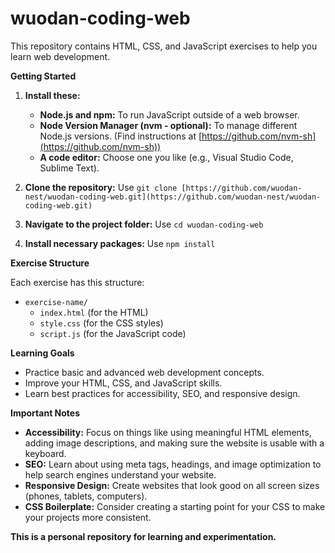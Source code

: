 # wuodan-coding-web

This repository contains HTML, CSS, and JavaScript exercises to help you learn web development.

**Getting Started**

1. **Install these:** 
    * **Node.js and npm:** To run JavaScript outside of a web browser.
    * **Node Version Manager (nvm - optional):** To manage different Node.js versions. (Find instructions at [https://github.com/nvm-sh](https://github.com/nvm-sh))
    * **A code editor:** Choose one you like (e.g., Visual Studio Code, Sublime Text).

2. **Clone the repository:**
   Use `git clone [https://github.com/wuodan-nest/wuodan-coding-web.git](https://github.com/wuodan-nest/wuodan-coding-web.git)`

3. **Navigate to the project folder:** 
   Use `cd wuodan-coding-web`

4. **Install necessary packages:**
   Use `npm install`

**Exercise Structure**

Each exercise has this structure:

* `exercise-name/`
    * `index.html` (for the HTML)
    * `style.css` (for the CSS styles)
    * `script.js` (for the JavaScript code)

**Learning Goals**

* Practice basic and advanced web development concepts.
* Improve your HTML, CSS, and JavaScript skills.
* Learn best practices for accessibility, SEO, and responsive design.

**Important Notes**

* **Accessibility:** Focus on things like using meaningful HTML elements, adding image descriptions, and making sure the website is usable with a keyboard.
* **SEO:** Learn about using meta tags, headings, and image optimization to help search engines understand your website.
* **Responsive Design:** Create websites that look good on all screen sizes (phones, tablets, computers).
* **CSS Boilerplate:** Consider creating a starting point for your CSS to make your projects more consistent.

**This is a personal repository for learning and experimentation.** 
